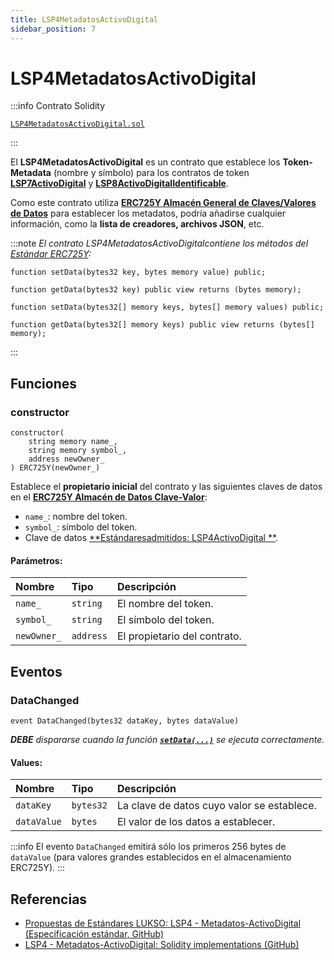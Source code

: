 ```yaml
---
title: LSP4MetadatosActivoDigital
sidebar_position: 7
---
```


# LSP4MetadatosActivoDigital

:::info Contrato Solidity

[`LSP4MetadatosActivoDigital.sol`](https://github.com/lukso-network/lsp-smart-contracts/blob/main/contracts/LSP4DigitalAssetMetadata/LSP4DigitalAssetMetadata.sol)

:::

El **LSP4MetadatosActivoDigital** es un contrato que establece los **Token-Metadata** (nombre y símbolo) para los contratos de token **[LSP7ActivoDigital](./lsp7-digital-asset.md)** y **[LSP8ActivoDigitalIdentificable](./lsp8-identifiable-digital-asset.md)**.

Como este contrato utiliza **[ERC725Y Almacén General de Claves/Valores de Datos](https://eips.ethereum.org/EIPS/eip-725)** para establecer los metadatos, podría añadirse cualquier información, como la **lista de creadores, archivos JSON**, etc.

:::note
_El contrato LSP4MetadatosActivoDigitalcontiene los métodos del [Estándar ERC725Y](https://github.com/ERC725Alliance/ERC725/blob/main/docs/ERC-725.md#erc725y):_

```solidity
function setData(bytes32 key, bytes memory value) public;

function getData(bytes32 key) public view returns (bytes memory);

function setData(bytes32[] memory keys, bytes[] memory values) public;

function getData(bytes32[] memory keys) public view returns (bytes[] memory);

```

:::

## Funciones

### constructor

```solidity
constructor(
    string memory name_,
    string memory symbol_,
    address newOwner_
) ERC725Y(newOwner_)
```

Establece el **propietario inicial** del contrato y las siguientes claves de datos en el **[ERC725Y Almacén de Datos Clave-Valor](./lsp0-erc725-account#setdata)**:

- `name_`: nombre del token.
- `symbol_`: símbolo del token.
- Clave de datos [**Estándaresadmitidos: LSP4ActivoDigital **](https://github.com/lukso-network/LIPs/blob/main/LSPs/LSP-4-DigitalAsset-Metadata.md#supportedstandardslsp4digitalasset).

#### Parámetros:

| Nombre      | Tipo      | Descripción                  |
| :---------- | :-------- | :--------------------------- |
| `name_`     | `string`  | El nombre del token.         |
| `symbol_`   | `string`  | El símbolo del token.        |
| `newOwner_` | `address` | El propietario del contrato. |

## Eventos

### DataChanged

```solidity
event DataChanged(bytes32 dataKey, bytes dataValue)
```

_**DEBE** dispararse cuando la función **[`setData(...)`](#setdata)** se ejecuta correctamente._

#### Values:

| Nombre      | Tipo      | Descripción                                |
| :---------- | :-------- | :----------------------------------------- |
| `dataKey`   | `bytes32` | La clave de datos cuyo valor se establece. |
| `dataValue` | `bytes`   | El valor de los datos a establecer.        |

:::info
El evento `DataChanged` emitirá sólo los primeros 256 bytes de `dataValue` (para valores grandes establecidos en el almacenamiento ERC725Y).
:::

## Referencias

- [Propuestas de Estándares LUKSO: LSP4 - Metadatos-ActivoDigital (Especificación estándar, GitHub)](https://github.com/lukso-network/LIPs/blob/main/LSPs/LSP-4-DigitalAsset-Metadata.md)
- [LSP4 - Metadatos-ActivoDigital: Solidity implementations (GitHub)](https://github.com/lukso-network/lsp-universalprofile-smart-contracts/blob/develop/contracts/LSP4DigitalAssetMetadata)

